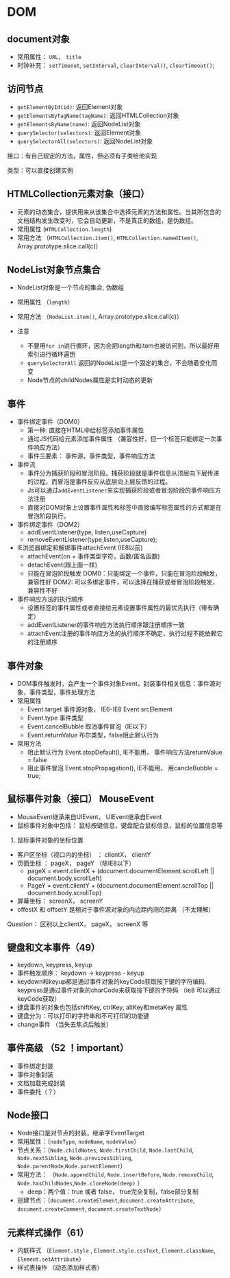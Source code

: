 # DOM
## document对象
- 常用属性： `URL`， `title`
- 时钟补充： `setTimeout`, `setInterval`, `clearInterval()`, `clearTimeout()`;

## 访问节点
- `getElementById(id)`: 返回Element对象
- `getElementsByTagName(tagName)`: 返回HTMLCollection对象
- `getElementsByName(name)`: 返回NodeList对象
- `querySelector(selectors)`: 返回Element对象
- `querySelectorAll(selectors)`: 返回NodeList对象

接口：有自己规定的方法，属性，但必须有子类给他实现

类型：可以直接创建实例

## HTMLCollection元素对象（接口）
- 元素的动态集合，提供用来从该集合中选择元素的方法和属性。当其所包含的文档结构发生改变时，它会自动更新，不是真正的数组，是伪数组。
- 常用属性 (`HTMLCollection.length`)
- 常用方法 （`HTMLCollection.item()`, `HTMLCollection.namedItem()`, Array.prototype.slice.call(c)）

## NodeList对象节点集合
- NodeList对象是一个节点的集合, 伪数组
- 常用属性 （`length`）
- 常用方法 （`NodeList.item()`, Array.prototype.slice.call(c)）

- 注意
   - 不要用`for in`进行循环，因为会把length和item也被访问到，所以最好用索引进行循环遍历
   - `querySelectorAll` 返回的NodeList是一个固定的集合，不会随着变化而变
   - Node节点的childNodes属性是实时动态的更新
   
## 事件
- 事件绑定事件（DOM0）
   - 第一种: 直接在HTML中给标签添加事件属性
   - 通过JS代码给元素添加事件属性 （兼容性好，但一个标签只能绑定一次事件响应方法）
   - 事件三要素： 事件源，事件类型，事件响应方法
- 事件流
   - 事件分为捕获阶段和冒泡阶段。捕获阶段就是事件信息从顶层向下层传递的过程，而冒泡是事件反应从底层向上层反馈的过程。
   - Js可以通过`addEventListener`来实现捕获阶段或者冒泡阶段的事件响应方法注册
   - 直接对DOM对象上设置事件属性和标签中直接编写标签属性的方式都是在冒泡阶段执行。
- 事件绑定事件（DOM2）
   - addEventListener(type, listen,useCapture)
   - removeEventListener(type,listen,useCapture);
 - IE浏览器绑定和解绑事件attachEvent (IE8以前)
   - attachEvent(on + 事件类型字符，函数/匿名函数)
   - detachEvent(跟上面一样)
   - 只能在冒泡阶段触发
 DOM0：只能绑定一个事件，只能在冒泡阶段触发，兼容性好
 DOM2: 可以多绑定事件，可以选择在捕获或者冒泡阶段触发，兼容性不好
- 事件响应方法的执行顺序
   - 设置标签的事件属性或者直接给元素设置事件属性的最优先执行（带有确定）
   - addEventListener的事件响应方法执行顺序跟注册顺序一致
   - attachEvent注册的事件响应方法的执行顺序不确定，执行过程不能依赖它的注册顺序
## 事件对象
- DOM事件触发时，会产生一个事件对象Event，封装事件相关信息：事件源对象，事件类型，事件处理方法
- 常用属性
   - Event.target 事件源对象， IE6-IE8 Event.srcElement
   - Event.type 事件类型
   - Event.cancelBubble 取消事件冒泡（IE以下）
   - Event.returnValue 布尔类型，false阻止默认行为
- 常用方法
   - 阻止默认行为 Event.stopDefault(), IE不能用， 事件响应方法returnValue = false
   - 阻止事件冒泡 Event.stopPropagation(), IE不能用， 用cancleBubble = true;
   
## 鼠标事件对象（接口） MouseEvent
- MouseEvent继承来自UIEvent， UIEvent继承自Event
- 鼠标事件对象中包括： 鼠标按键信息，键盘配合鼠标信息，鼠标的位置信息等

1. 鼠标事件对象的坐标位置
- 客户区坐标（视口内的坐标） ： clientX， clientY
- 页面坐标 ： pageX， pageY （除IE8以下）
  - pageX = event.clientX + (document.documentElement.scrollLeft || document.body.scrollLeft)
  - PageY = event.clientY + (document.documentElement.scrollTop || document.body.scrollTop)
- 屏幕坐标： screenX， screenY
- offestX 和 offsetY 是相对于事件源对象的内边距内测的距离 （不太理解）

Question： 区别以上clientX， pageX， screenX 等


## 键盘和文本事件（49）
- keydown, keypress, keyup
- 事件触发顺序： keydown -> keypress - keyup
- keydown和keyup都是通过事件对象的keyCode获取按下键的字符编码. keypress是通过事件对象的charCode来获取按下键的字符码
（ie8 可以通过keyCode获取）
- 键盘事件的对象也包括shiftKey, ctrlKey, altKey和metaKey 属性
- 键盘分为：可以打印的字符串和不可打印的功能键
- change事件 （当失去焦点后触发）

## 事件高级 （52 ！important）
- 事件绑定封装
- 事件对象封装
- 文档加载完成封装
- 事件委托（？）

## Node接口
- Node接口是对节点的封装，继承字EventTarget
- 常用属性：（`nodeType`, `nodeName`, `nodeValue`）
- 节点关系：（`Node.childNotes`, `Node.firstChild`, `Node.lastChild`, `Node.nextSibling`, `Node.previousSibling`, 
`Node.parentNode`,`Node.parentElement`）
- 常用方法： （`Node.appendChild`, `Node.insertBefore`, `Node.removeChild`, `Node.hasChildNodes`,`Node.cloneNode(deep)` ）
   - deep：两个值：true 或者 false， true完全复制，false部分复制
- 创建节点：（`document.createElement`,`document.createAttribute`, `document.createComment`, `document.createTextNode`）

## 元素样式操作（61）
- 内联样式 （`Element.style` ,  `Element.style.cssText`, `Element.className`, `Element.setAttribute`）
- 样式表操作 （动态添加样式表）

